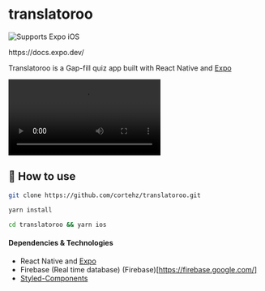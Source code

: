 # translatoroo

<p>
  <!-- iOS -->
  <img alt="Supports Expo iOS" longdesc="Supports Expo iOS" src="https://img.shields.io/badge/iOS-4630EB.svg?style=flat-square&logo=APPLE&labelColor=999999&logoColor=fff" />
 </p>
 https://docs.expo.dev/


Translatoroo is a Gap-fill quiz app built with React Native and [Expo](https://docs.expo.dev/)

![Screen Recording](https://res.cloudinary.com/cortehz/video/upload/v1644142788/react-native-quiz/Simulator_Screen_Recording_-_iPhone_13_-_2022-02-06_at_11.01.04.mov)

## 🚀 How to use

```sh
git clone https://github.com/cortehz/translatoroo.git 
```

```sh
yarn install
```

```sh
cd translatoroo && yarn ios
```

#### Dependencies & Technologies

- React Native and [Expo](https://docs.expo.dev/)
- Firebase (Real time database) (Firebase)[https://firebase.google.com/]
- [Styled-Components](https://styled-components.com/)
